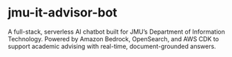 # jmu-it-advisor-bot
A full-stack, serverless AI chatbot built for JMU’s Department of Information Technology. Powered by Amazon Bedrock, OpenSearch, and AWS CDK to support academic advising with real-time, document-grounded answers.

